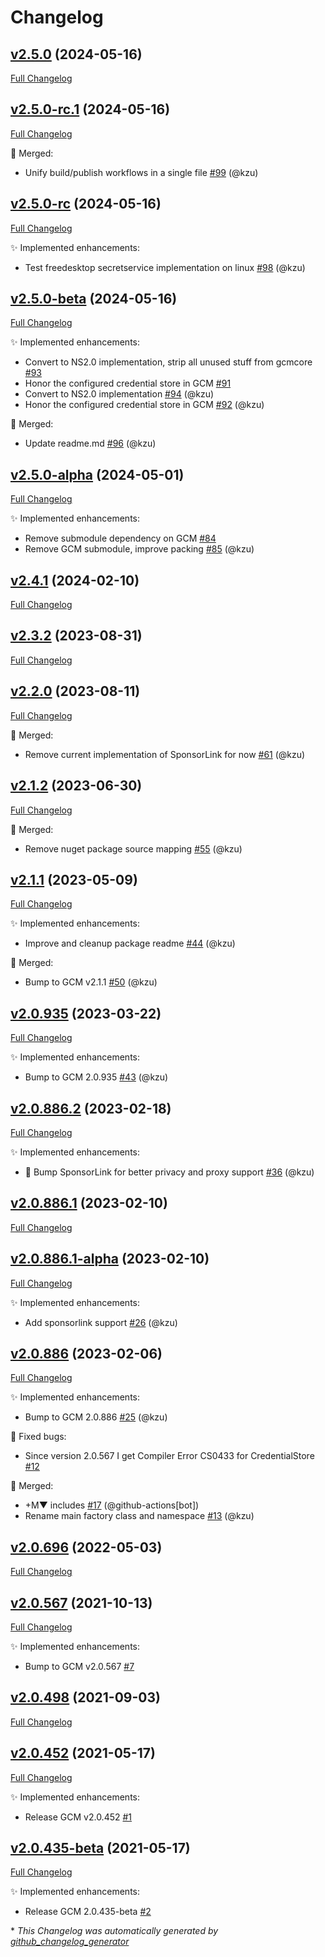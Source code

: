 # Changelog

## [v2.5.0](https://github.com/devlooped/CredentialManager/tree/v2.5.0) (2024-05-16)

[Full Changelog](https://github.com/devlooped/CredentialManager/compare/v2.5.0-rc.1...v2.5.0)

## [v2.5.0-rc.1](https://github.com/devlooped/CredentialManager/tree/v2.5.0-rc.1) (2024-05-16)

[Full Changelog](https://github.com/devlooped/CredentialManager/compare/v2.5.0-rc...v2.5.0-rc.1)

:twisted_rightwards_arrows: Merged:

- Unify build/publish workflows in a single file [\#99](https://github.com/devlooped/CredentialManager/pull/99) (@kzu)

## [v2.5.0-rc](https://github.com/devlooped/CredentialManager/tree/v2.5.0-rc) (2024-05-16)

[Full Changelog](https://github.com/devlooped/CredentialManager/compare/v2.5.0-beta...v2.5.0-rc)

:sparkles: Implemented enhancements:

- Test freedesktop secretservice implementation on linux [\#98](https://github.com/devlooped/CredentialManager/pull/98) (@kzu)

## [v2.5.0-beta](https://github.com/devlooped/CredentialManager/tree/v2.5.0-beta) (2024-05-16)

[Full Changelog](https://github.com/devlooped/CredentialManager/compare/v2.5.0-alpha...v2.5.0-beta)

:sparkles: Implemented enhancements:

- Convert to NS2.0 implementation, strip all unused stuff from gcmcore [\#93](https://github.com/devlooped/CredentialManager/issues/93)
- Honor the configured credential store in GCM  [\#91](https://github.com/devlooped/CredentialManager/issues/91)
- Convert to NS2.0 implementation [\#94](https://github.com/devlooped/CredentialManager/pull/94) (@kzu)
- Honor the configured credential store in GCM [\#92](https://github.com/devlooped/CredentialManager/pull/92) (@kzu)

:twisted_rightwards_arrows: Merged:

- Update readme.md [\#96](https://github.com/devlooped/CredentialManager/pull/96) (@kzu)

## [v2.5.0-alpha](https://github.com/devlooped/CredentialManager/tree/v2.5.0-alpha) (2024-05-01)

[Full Changelog](https://github.com/devlooped/CredentialManager/compare/v2.4.1...v2.5.0-alpha)

:sparkles: Implemented enhancements:

- Remove submodule dependency on GCM [\#84](https://github.com/devlooped/CredentialManager/issues/84)
- Remove GCM submodule, improve packing [\#85](https://github.com/devlooped/CredentialManager/pull/85) (@kzu)

## [v2.4.1](https://github.com/devlooped/CredentialManager/tree/v2.4.1) (2024-02-10)

[Full Changelog](https://github.com/devlooped/CredentialManager/compare/v2.3.2...v2.4.1)

## [v2.3.2](https://github.com/devlooped/CredentialManager/tree/v2.3.2) (2023-08-31)

[Full Changelog](https://github.com/devlooped/CredentialManager/compare/v2.2.0...v2.3.2)

## [v2.2.0](https://github.com/devlooped/CredentialManager/tree/v2.2.0) (2023-08-11)

[Full Changelog](https://github.com/devlooped/CredentialManager/compare/v2.1.2...v2.2.0)

:twisted_rightwards_arrows: Merged:

- Remove current implementation of SponsorLink for now [\#61](https://github.com/devlooped/CredentialManager/pull/61) (@kzu)

## [v2.1.2](https://github.com/devlooped/CredentialManager/tree/v2.1.2) (2023-06-30)

[Full Changelog](https://github.com/devlooped/CredentialManager/compare/v2.1.1...v2.1.2)

:twisted_rightwards_arrows: Merged:

- Remove nuget package source mapping [\#55](https://github.com/devlooped/CredentialManager/pull/55) (@kzu)

## [v2.1.1](https://github.com/devlooped/CredentialManager/tree/v2.1.1) (2023-05-09)

[Full Changelog](https://github.com/devlooped/CredentialManager/compare/v2.0.935...v2.1.1)

:sparkles: Implemented enhancements:

- Improve and cleanup package readme [\#44](https://github.com/devlooped/CredentialManager/pull/44) (@kzu)

:twisted_rightwards_arrows: Merged:

- Bump to GCM v2.1.1 [\#50](https://github.com/devlooped/CredentialManager/pull/50) (@kzu)

## [v2.0.935](https://github.com/devlooped/CredentialManager/tree/v2.0.935) (2023-03-22)

[Full Changelog](https://github.com/devlooped/CredentialManager/compare/v2.0.886.2...v2.0.935)

:sparkles: Implemented enhancements:

- Bump to GCM 2.0.935 [\#43](https://github.com/devlooped/CredentialManager/pull/43) (@kzu)

## [v2.0.886.2](https://github.com/devlooped/CredentialManager/tree/v2.0.886.2) (2023-02-18)

[Full Changelog](https://github.com/devlooped/CredentialManager/compare/v2.0.886.1...v2.0.886.2)

:sparkles: Implemented enhancements:

- 💜 Bump SponsorLink for better privacy and proxy support [\#36](https://github.com/devlooped/CredentialManager/pull/36) (@kzu)

## [v2.0.886.1](https://github.com/devlooped/CredentialManager/tree/v2.0.886.1) (2023-02-10)

[Full Changelog](https://github.com/devlooped/CredentialManager/compare/v2.0.886.1-alpha...v2.0.886.1)

## [v2.0.886.1-alpha](https://github.com/devlooped/CredentialManager/tree/v2.0.886.1-alpha) (2023-02-10)

[Full Changelog](https://github.com/devlooped/CredentialManager/compare/v2.0.886...v2.0.886.1-alpha)

:sparkles: Implemented enhancements:

- Add sponsorlink support [\#26](https://github.com/devlooped/CredentialManager/pull/26) (@kzu)

## [v2.0.886](https://github.com/devlooped/CredentialManager/tree/v2.0.886) (2023-02-06)

[Full Changelog](https://github.com/devlooped/CredentialManager/compare/v2.0.696...v2.0.886)

:sparkles: Implemented enhancements:

- Bump to GCM 2.0.886 [\#25](https://github.com/devlooped/CredentialManager/pull/25) (@kzu)

:bug: Fixed bugs:

- Since version 2.0.567 I get Compiler Error CS0433 for CredentialStore [\#12](https://github.com/devlooped/CredentialManager/issues/12)

:twisted_rightwards_arrows: Merged:

- +M▼ includes [\#17](https://github.com/devlooped/CredentialManager/pull/17) (@github-actions[bot])
- Rename main factory class and namespace [\#13](https://github.com/devlooped/CredentialManager/pull/13) (@kzu)

## [v2.0.696](https://github.com/devlooped/CredentialManager/tree/v2.0.696) (2022-05-03)

[Full Changelog](https://github.com/devlooped/CredentialManager/compare/v2.0.567...v2.0.696)

## [v2.0.567](https://github.com/devlooped/CredentialManager/tree/v2.0.567) (2021-10-13)

[Full Changelog](https://github.com/devlooped/CredentialManager/compare/v2.0.498...v2.0.567)

:sparkles: Implemented enhancements:

- Bump to GCM v2.0.567 [\#7](https://github.com/devlooped/CredentialManager/issues/7)

## [v2.0.498](https://github.com/devlooped/CredentialManager/tree/v2.0.498) (2021-09-03)

[Full Changelog](https://github.com/devlooped/CredentialManager/compare/v2.0.452...v2.0.498)

## [v2.0.452](https://github.com/devlooped/CredentialManager/tree/v2.0.452) (2021-05-17)

[Full Changelog](https://github.com/devlooped/CredentialManager/compare/v2.0.435-beta...v2.0.452)

:sparkles: Implemented enhancements:

- Release GCM v2.0.452 [\#1](https://github.com/devlooped/CredentialManager/issues/1)

## [v2.0.435-beta](https://github.com/devlooped/CredentialManager/tree/v2.0.435-beta) (2021-05-17)

[Full Changelog](https://github.com/devlooped/CredentialManager/compare/c693dc0279647d858c11e134201fe75a739f0cdf...v2.0.435-beta)

:sparkles: Implemented enhancements:

- Release GCM 2.0.435-beta [\#2](https://github.com/devlooped/CredentialManager/issues/2)



\* *This Changelog was automatically generated by [github_changelog_generator](https://github.com/github-changelog-generator/github-changelog-generator)*
